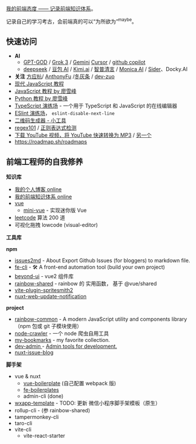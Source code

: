 [我的前端态度 —— 记录前端知识体系](https://yanyue404.github.io/fe-attitude/)。

记录自己的学习考古，会前端真的可以“为所欲为”<sup>maybe</sup>。

## 快速访问

- **AI**
  - [GPT-GOD](https://gptgod.online/) / [Grok 3](https://grok.com/?referrer=website) / [Gemini](https://gemini.google.com/app/) [Cursor](https://www.cursor.com/cn) / [github copilot](https://github.com/copilot)
  - [deepseek](https://chat.deepseek.com/) / [豆包 AI](https://www.doubao.com/chat/) / [Kimi.ai](https://kimi.moonshot.cn/) / [智普清言](https://chatglm.cn/) / [Monica AI](https://monica.im/) / [Sider](https://sider.ai/)、Docky.AI
- **关注** [方应杭](https://space.bilibili.com/4349808)/ [AnthonyFu](https://space.bilibili.com/668380) /[冬灰条](https://space.bilibili.com/8212729) / [dev-zuo](https://space.bilibili.com/486840111)
- [现代 JavaScript 教程](https://zh.javascript.info/)
- [JavaScript 教程 by 廖雪峰](https://www.liaoxuefeng.com/wiki/1022910821149312)
- [Python 教程 by 廖雪峰](https://liaoxuefeng.com/books/python/introduction/index.html)
- [TypeScript 演练场](https://www.typescriptlang.org/zh/play/) - 一个用于 TypeScript 和 JavaScript 的在线编辑器
- [ESlint 演练场](https://zh-hans.eslint.org/play/)， `eslint-disable-next-line`
- [二维码生成器 - 小工具](https://ftest.tk.cn/tk-online/common/smallfunc/#/qrcode/index)
- [regex101](https://regex101.com/) / [正则表达式检测](https://zhengze.bmcx.com/)
- [下载 YouTube 视频，将 YouTube 快速转换为 MP3](https://www.y2meta.com/zh-cn116) / [另一个](https://y2mate.lol/)
- https://roadmap.sh/roadmaps

## 前端工程师的自我修养

**知识库**

- [我的个人博客 online](https://yanyue404.github.io/blog/)
- [我的前端知识体系 online](https://yanyue404.github.io/fe-attitude/)
- [vue](https://github.com/yanyue404/vue)
  - [mini-vue](https://github.com/yanyue404/mini-vue) - 实现迷你版 Vue
- [leetcode](https://github.com/yanyue404/leetcode) 算法 200 道
- 可视化拖拽 lowcode (visual-editor)

**工具库**

**npm**

- [issues2md](https://github.com/yanyue404/issues2md) - About Export Github Issues (for bloggers) to markdown file.
- [fe-cli](https://github.com/yanyue404/fe-cli) - 🛠️ A front-end automation tool (build your own project)
- [beyond-ui](https://github.com/yanyue404/beyond-ui) - vue2 组件库
- [rainbow-shared](https://github.com/yanyue404/rainbow-shared) - rainbow 的 实用函数， 基于 @vue/shared
- [vite-plugin-spritesmith2](https://github.com/yanyue404/vite-plugin-spritesmith2)
- [nuxt-web-update-notification](https://github.com/yanyue404/nuxt-web-update-notification)

**project**

- [rainbow-common](https://github.com/rainbow-design/rainbow-common) - A modern JavaScript utility and components library （npm 包或 git 子模块使用）
- [node-crawler](https://github.com/yanyue404/node-crawler) - 一个 node 爬虫自用工具
- [my-bookmarks](https://github.com/yanyue404/my-bookmarks) - my favorite collection.
- [dev-admin ](https://github.com/yanyue404/dev-admin) - [Admin tools for development.](https://yanyue404.github.io/dev-admin/)
- [nuxt-issue-blog](https://github.com/yanyue404/nuxt-issue-blog)

**脚手架**

- vue & nuxt
  - [vue-boilerplate](https://github.com/yanyue404/vue-boilerplate) (自己配置 webpack 版)
  - [fe-boilerplates](https://github.com/rainbow-design/fe-boilerplates)
  - admin-cli (done)
- [wxapp-template](https://github.com/rainbow-design/wxapp-template) - TODO: 更新 微信小程序脚手架模板（原生）
- rollup-cli - (参 rainbow-shared)
- tampermonkey-cli
- taro-cli
- vite-cli
  - vite-react-starter
